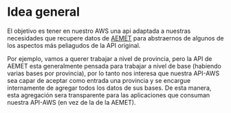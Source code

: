 # Idea general

El objetivo es tener en nuestro AWS una api adaptada a nuestras
necesidades que recupere datos de [AEMET](https://opendata.aemet.es/centrodedescargas/productosAEMET)
para abstraernos de algunos de los aspectos más peliagudos de la API original.

Por ejemplo, vamos a querer trabajar a nivel de provincia, pero la API
de AEMET esta generalmente pensada para trabajar a nivel de base (habiendo
varias bases por provincia), por lo tanto nos interesa que nuestra API-AWS
sea capar de aceptar como entrada una provincia y se encargue internamente
de agregar todos los datos de sus bases.
De esta manera, esta agregación sera transparente para las aplicaciones que
consuman nuestra API-AWS (en vez de la de la AEMET).
